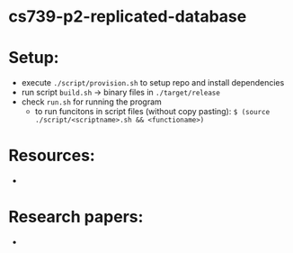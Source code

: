 # cs739-p2-replicated-database

# Setup: 

- execute `./script/provision.sh` to setup repo and install dependencies
- run script `build.sh` → binary files in `./target/release`
- check `run.sh` for running the program
  - to run funcitons in script files (without copy pasting): `$ (source ./script/<scriptname>.sh && <functioname>)`


# Resources: 
- 

# Research papers: 
- 